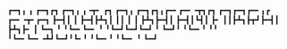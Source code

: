 ┏━┓╻  ╻     ┏━┓┏┓ ┏━┓╻ ╻╺┳╸   ┏┓ ┏━┓╻  ┏━┓┏┓╻┏━╸┏━╸╺┳┓┏┓ ┏━┓┏━┓┏━╸╻┏ ┏━╸╺┳╸┏━┓
┣━┫┃  ┃     ┣━┫┣┻┓┃ ┃┃ ┃ ┃    ┣┻┓┣━┫┃  ┣━┫┃┗┫┃  ┣╸  ┃┃┣┻┓┣┳┛┣━┫┃  ┣┻┓┣╸  ┃ ┗━┓
╹ ╹┗━╸┗━╸   ╹ ╹┗━┛┗━┛┗━┛ ╹    ┗━┛╹ ╹┗━╸╹ ╹╹ ╹┗━╸┗━╸╺┻┛┗━┛╹┗╸╹ ╹┗━╸╹ ╹┗━╸ ╹ ┗━┛
